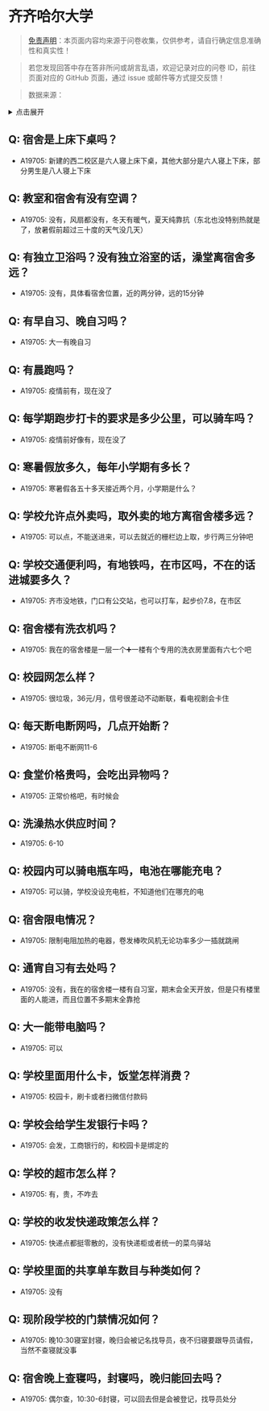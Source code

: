 # 齐齐哈尔大学

> [免责声明](https://colleges.chat/#_3)：本页面内容均来源于问卷收集，仅供参考，请自行确定信息准确性和真实性！

> 若您发现回答中存在答非所问或胡言乱语，欢迎记录对应的问卷 ID，前往页面对应的 GitHub 页面，通过 issue 或邮件等方式提交反馈！

> 数据来源：

<details><summary>点击展开</summary>
<ul>
<li>A19705: 匿名 (2023 年 06 月)</li>
</ul>
</details>

## Q: 宿舍是上床下桌吗？

- A19705: 新建的西二校区是六人寝上床下桌，其他大部分是六人寝上下床，部分男生是八人寝上下床

## Q: 教室和宿舍有没有空调？

- A19705: 没有，风扇都没有，冬天有暖气，夏天纯靠抗（东北也没特别热就是了，放暑假前超过三十度的天气没几天）

## Q: 有独立卫浴吗？没有独立浴室的话，澡堂离宿舍多远？

- A19705: 没有，具体看宿舍位置，近的两分钟，远的15分钟

## Q: 有早自习、晚自习吗？

- A19705: 大一有晚自习

## Q: 有晨跑吗？

- A19705: 疫情前有，现在没了

## Q: 每学期跑步打卡的要求是多少公里，可以骑车吗？

- A19705: 疫情前好像有，现在没了

## Q: 寒暑假放多久，每年小学期有多长？

- A19705: 寒暑假各五十多天接近两个月，小学期是什么？

## Q: 学校允许点外卖吗，取外卖的地方离宿舍楼多远？

- A19705: 可以点，不能送进来，可以去就近的栅栏边上取，步行两三分钟吧

## Q: 学校交通便利吗，有地铁吗，在市区吗，不在的话进城要多久？

- A19705: 齐市没地铁，门口有公交站，也可以打车，起步价7.8，在市区

## Q: 宿舍楼有洗衣机吗？

- A19705: 我在的宿舍楼是一层一个➕一楼有个专用的洗衣房里面有六七个吧

## Q: 校园网怎么样？

- A19705: 很垃圾，36元/月，信号很差动不动断联，看电视剧会卡住

## Q: 每天断电断网吗，几点开始断？

- A19705: 断电不断网11-6

## Q: 食堂价格贵吗，会吃出异物吗？

- A19705: 正常价格吧，有时候会

## Q: 洗澡热水供应时间？

- A19705: 6-10

## Q: 校园内可以骑电瓶车吗，电池在哪能充电？

- A19705: 可以骑，学校没设充电桩，不知道他们在哪充的电

## Q: 宿舍限电情况？

- A19705: 限制电阻加热的电器，卷发棒吹风机无论功率多少一插就跳闸

## Q: 通宵自习有去处吗？

- A19705: 没有，我在的宿舍楼一楼有自习室，期末会全天开放，但是只有楼里面的人能进，而且位置不多期末全靠抢

## Q: 大一能带电脑吗？

- A19705: 可以

## Q: 学校里面用什么卡，饭堂怎样消费？

- A19705: 校园卡，刷卡或者扫微信付款码

## Q: 学校会给学生发银行卡吗？

- A19705: 会发，工商银行的，和校园卡是绑定的

## Q: 学校的超市怎么样？

- A19705: 有，贵，不咋去

## Q: 学校的收发快递政策怎么样？

- A19705: 快递点都挺零散的，没有快递柜或者统一的菜鸟驿站

## Q: 学校里面的共享单车数目与种类如何？

- A19705: 没有

## Q: 现阶段学校的门禁情况如何？

- A19705: 晚10:30寝室封寝，晚归会被记名找导员，夜不归寝要跟导员请假，当然不查寝就没事

## Q: 宿舍晚上查寝吗，封寝吗，晚归能回去吗？

- A19705: 偶尔查，10:30-6封寝，可以回去但是会被登记，找导员处分

